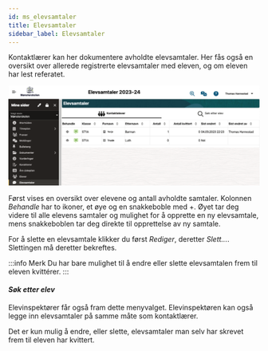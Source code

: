 ```yaml
---
id: ms_elevsamtaler
title: Elevsamtaler
sidebar_label: Elevsamtaler
---
```


Kontaktlærer kan her dokumentere avholdte elevsamtaler. Her fås også en oversikt over allerede registrerte elevsamtaler med eleven, og om eleven har lest referatet. 

![bilde](/img/ms_elevsamtaler.png 'Elevsamtaler')

Først vises en oversikt over elevene og antall avholdte samtaler. Kolonnen _Behandle_ har to ikoner, et øye og en snakkeboble med +. Øyet tar deg videre til alle elevens samtaler og mulighet for å opprette en ny elevsamtale, mens snakkeboblen tar deg direkte til opprettelse av ny samtale. 

For å slette en elevsamtale klikker du først _Rediger_, deretter _Slett..._. Slettingen må deretter bekreftes.

:::info Merk
Du har bare mulighet til å endre eller slette elevsamtalen frem til eleven kvittérer. 
:::

#### _Søk etter elev_ 
Elevinspektører får også fram dette menyvalget. Elevinspektøren kan også legge inn elevsamtaler på samme måte som kontaktlærer. 

Det er kun mulig å endre, eller slette, elevsamtaler man selv har skrevet frem til eleven har kvittert.
